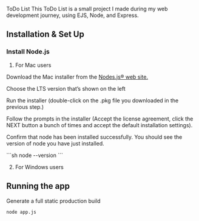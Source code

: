 ToDo List
This ToDo List is a small project I made during my web development journey, using EJS, Node, and Express.

## Installation & Set Up

<h3>Install Node.js</h3>


1. For Mac users

<p>Download the Mac installer from the <a href="https://nodejs.org/en/">Nodes.js® web site.</a></p>
<p>Choose the LTS version that’s shown on the left</p>
<p>Run the installer (double-click on the .pkg file you downloaded in the previous step.)</p>
<p>Follow the prompts in the installer (Accept the license agreement, click the NEXT button a bunch of times and accept the default installation settings).</p>
<p>Confirm that node has been installed successfully. You should see the version of node you have just installed.</p>
   ```sh
   node --version
   ```

2. For Windows users


## Running the app

Generate a full static production build

   ```sh
   node app.js
   ```
